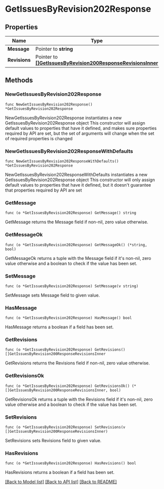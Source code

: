 # GetIssuesByRevision202Response

## Properties

Name | Type | Description | Notes
------------ | ------------- | ------------- | -------------
**Message** | Pointer to **string** |  | [optional] 
**Revisions** | Pointer to [**[]GetIssuesByRevision200ResponseRevisionsInner**](GetIssuesByRevision200ResponseRevisionsInner.md) |  | [optional] 

## Methods

### NewGetIssuesByRevision202Response

`func NewGetIssuesByRevision202Response() *GetIssuesByRevision202Response`

NewGetIssuesByRevision202Response instantiates a new GetIssuesByRevision202Response object
This constructor will assign default values to properties that have it defined,
and makes sure properties required by API are set, but the set of arguments
will change when the set of required properties is changed

### NewGetIssuesByRevision202ResponseWithDefaults

`func NewGetIssuesByRevision202ResponseWithDefaults() *GetIssuesByRevision202Response`

NewGetIssuesByRevision202ResponseWithDefaults instantiates a new GetIssuesByRevision202Response object
This constructor will only assign default values to properties that have it defined,
but it doesn't guarantee that properties required by API are set

### GetMessage

`func (o *GetIssuesByRevision202Response) GetMessage() string`

GetMessage returns the Message field if non-nil, zero value otherwise.

### GetMessageOk

`func (o *GetIssuesByRevision202Response) GetMessageOk() (*string, bool)`

GetMessageOk returns a tuple with the Message field if it's non-nil, zero value otherwise
and a boolean to check if the value has been set.

### SetMessage

`func (o *GetIssuesByRevision202Response) SetMessage(v string)`

SetMessage sets Message field to given value.

### HasMessage

`func (o *GetIssuesByRevision202Response) HasMessage() bool`

HasMessage returns a boolean if a field has been set.

### GetRevisions

`func (o *GetIssuesByRevision202Response) GetRevisions() []GetIssuesByRevision200ResponseRevisionsInner`

GetRevisions returns the Revisions field if non-nil, zero value otherwise.

### GetRevisionsOk

`func (o *GetIssuesByRevision202Response) GetRevisionsOk() (*[]GetIssuesByRevision200ResponseRevisionsInner, bool)`

GetRevisionsOk returns a tuple with the Revisions field if it's non-nil, zero value otherwise
and a boolean to check if the value has been set.

### SetRevisions

`func (o *GetIssuesByRevision202Response) SetRevisions(v []GetIssuesByRevision200ResponseRevisionsInner)`

SetRevisions sets Revisions field to given value.

### HasRevisions

`func (o *GetIssuesByRevision202Response) HasRevisions() bool`

HasRevisions returns a boolean if a field has been set.


[[Back to Model list]](../README.md#documentation-for-models) [[Back to API list]](../README.md#documentation-for-api-endpoints) [[Back to README]](../README.md)


